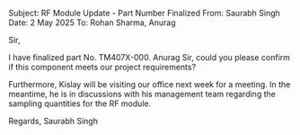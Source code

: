 Subject: RF Module Update - Part Number Finalized
From: Saurabh Singh
Date: 2 May 2025
To: Rohan Sharma, Anurag

Sir,

I have finalized part No. TM407X-000. Anurag Sir, could you please confirm if this component meets our project requirements?

Furthermore, Kislay will be visiting our office next week for a meeting. In the meantime, he is in discussions with his management team regarding the sampling quantities for the RF module.

Regards,
Saurabh Singh